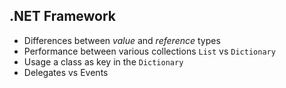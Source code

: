 ## .NET Framework
- Differences between *value* and *reference* types
- Performance between various collections `List` vs `Dictionary`
- Usage a class as key in the `Dictionary`
- Delegates vs Events

